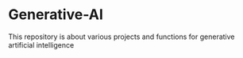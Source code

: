 # Generative-AI
This repository is about various projects and functions for generative artificial intelligence 
